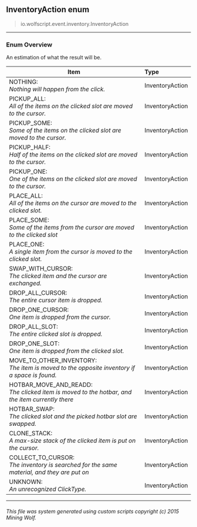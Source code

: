 ## InventoryAction __enum__

>io.wolfscript.event.inventory.InventoryAction

---

### Enum Overview

An estimation of what the result will be.

Item | Type   
--- | :--- 
NOTHING: <br> _Nothing will happen from the click._ | InventoryAction
PICKUP_ALL: <br> _All of the items on the clicked slot are moved to the cursor._ | InventoryAction
PICKUP_SOME: <br> _Some of the items on the clicked slot are moved to the cursor._ | InventoryAction
PICKUP_HALF: <br> _Half of the items on the clicked slot are moved to the cursor._ | InventoryAction
PICKUP_ONE: <br> _One of the items on the clicked slot are moved to the cursor._ | InventoryAction
PLACE_ALL: <br> _All of the items on the cursor are moved to the clicked slot._ | InventoryAction
PLACE_SOME: <br> _Some of the items from the cursor are moved to the clicked slot_ | InventoryAction
PLACE_ONE: <br> _A single item from the cursor is moved to the clicked slot._ | InventoryAction
SWAP_WITH_CURSOR: <br> _The clicked item and the cursor are exchanged._ | InventoryAction
DROP_ALL_CURSOR: <br> _The entire cursor item is dropped._ | InventoryAction
DROP_ONE_CURSOR: <br> _One item is dropped from the cursor._ | InventoryAction
DROP_ALL_SLOT: <br> _The entire clicked slot is dropped._ | InventoryAction
DROP_ONE_SLOT: <br> _One item is dropped from the clicked slot._ | InventoryAction
MOVE_TO_OTHER_INVENTORY: <br> _The item is moved to the opposite inventory if a space is found._ | InventoryAction
HOTBAR_MOVE_AND_READD: <br> _The clicked item is moved to the hotbar, and the item currently there_ | InventoryAction
HOTBAR_SWAP: <br> _The clicked slot and the picked hotbar slot are swapped._ | InventoryAction
CLONE_STACK: <br> _A max-size stack of the clicked item is put on the cursor._ | InventoryAction
COLLECT_TO_CURSOR: <br> _The inventory is searched for the same material, and they are put on_ | InventoryAction
UNKNOWN: <br> _An unrecognized ClickType._ | InventoryAction



---



###### This file was system generated using custom scripts copyright (c) 2015 Mining Wolf.
	

